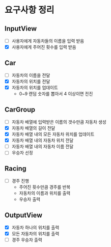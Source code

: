 # 요구사항 정리
## InputView
- [ ] 사용자에게 자동차들의 이름을 입력 받음
- [X] 사용자에게 주어진 횟수를 입력 받음

## Car
- [ ] 자동차의 이름을 전달
- [X] 자동차의 위치를 전달
- [X] 자동차의 위치를 업데이트
  * 0~9 랜덤 숫자를 뽑아서 4 이상이면 전진

## CarGroup
- [ ] 자동차 배열에 입력받은 이름의 갯수만큼 자동차 생성
- [X] 자동차 배열의 길이 전달
- [X] 자동차 배열 내의 모든 자동차 위치를 업데이트
- [X] 자동차 배열 내의 자동차 위치 전달
- [ ] 자동차 배열 내의 자동차 이름 전달
- [ ] 우승자 선정

## Racing
- [ ] 경주 진행
  * 주어진 횟수만큼 경주를 반복
  * 자동차의 이름과 위치를 출력
  * 우승자 출력

## OutputView
- [X] 자동차 하나의 위치를 출력
- [X] 모든 자동차의 위치를 출력
- [ ] 경주 우승자 출력